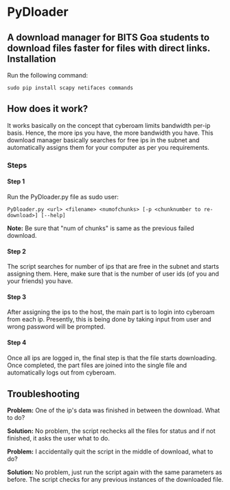 # PyDloader
  A download manager for BITS Goa students to download files faster for files with direct links.
Installation
------------
  Run the following command:
  
    sudo pip install scapy netifaces commands
## How does it work?
  It works basically on the concept that cyberoam limits bandwidth per-ip basis. Hence, the more ips you have,
  the more bandwidth you have. This download manager basically searches for free ips in the subnet and automatically 
  assigns them for your computer as per you requirements.
### Steps
#### Step 1
  Run the PyDloader.py file as sudo user:
    
    PyDloader.py <url> <filename> <numofchunks> [-p <chunknumber to re-download>] [--help]
  **Note:** Be sure that "num of chunks" is same as the previous failed download.
#### Step 2
  The script searches for <numofchunks> number of ips that are free in the subnet and starts assigning them.
  Here, make sure that <numofchunks> is the number of user ids (of you and your friends) you have.
#### Step 3
  After assigning the ips to the host, the main part is to login into cyberoam from each ip. Presently, this is
  being done by taking input from user and wrong password will be prompted.
#### Step 4
  Once all ips are logged in, the final step is that the file starts downloading. Once completed, the part files
  are joined into the single file and automatically logs out from cyberoam.
## Troubleshooting
  **Problem:** One of the ip's data was finished in between the download. What to do?
  
  **Solution:** No problem, the script rechecks all the files for status and if not finished, it asks the user what 
  to do.
 
  **Problem:** I accidentally quit the script in the middle of download, what to do?
 
  **Solution:** No problem, just run the script again with the same parameters as before. The script checks for any
  previous instances of the downloaded file.
  